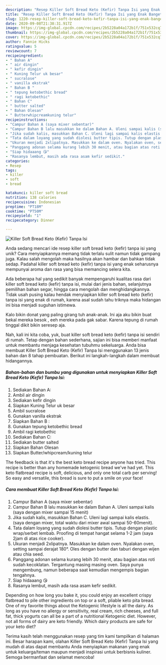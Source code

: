 ```yaml
---
description: "Resep Killer Soft Bread Keto (Kefir) Tanpa Isi yang Enak Banget"
title: "Resep Killer Soft Bread Keto (Kefir) Tanpa Isi yang Enak Banget"
slug: 1220-resep-killer-soft-bread-keto-kefir-tanpa-isi-yang-enak-banget
date: 2020-09-08T21:38:31.917Z
image: https://img-global.cpcdn.com/recipes/2b5228a04a172b1f/751x532cq70/killer-soft-bread-keto-kefir-tanpa-isi-foto-resep-utama.jpg
thumbnail: https://img-global.cpcdn.com/recipes/2b5228a04a172b1f/751x532cq70/killer-soft-bread-keto-kefir-tanpa-isi-foto-resep-utama.jpg
cover: https://img-global.cpcdn.com/recipes/2b5228a04a172b1f/751x532cq70/killer-soft-bread-keto-kefir-tanpa-isi-foto-resep-utama.jpg
author: Fannie Hicks
ratingvalue: 5
reviewcount: 7
recipeingredient:
- " Bahan A"
- " air dingin"
- " kefir dingin"
- " Kuning Telur uk besar"
- " sucralose"
- " vanilla ekstrak"
- " Bahan B "
- " tepung ketobethic bread"
- " ragi ketobethic"
- " Bahan C"
- " butter salted"
- " Bahan Olesan"
- " Butterwhipcreamkuning telur"
recipeinstructions:
- "Campur Bahan A (saya mixer sebentar)"
- "Campur Bahan B lalu masukkan ke dalam Bahan A. Uleni sampai kalis (saya dengan mixer sampai 15 menit)"
- "Jika sudah kalis, masukkan Bahan C. Uleni lagi sampai kalis elastis. (saya dengan mixer, total waktu dari mixer awal sampai 50-60menit)."
- "Tata dalam loyang yang sudah diolesi butter tipis. Tutup dengan plastic wrap/serbet lembab. Proofing di tempat hangat selama 1-2 jam (saya 2jam di atas rice cooker)."
- "Ukuran menjadi 2xlipatnya. Masukkan ke dalam oven. Nyalakan oven, setting sampai derajat 180°. Oles dengan butter dan taburi dengan wijen atau chia seed."
- "Panggang adonan selama kurang lebih 30 menit, atau bagian atas roti sudah kecoklatan. Tergantung masing masing oven. Saya punya mengembung, namun beberapa saat kemudian mengempis bagian tengahnya."
- "Siap hidaaang 😘"
- "Rasanya lembut, masih ada rasa asam kefir sedikit."
categories:
- Resep
tags:
- killer
- soft
- bread

katakunci: killer soft bread 
nutrition: 138 calories
recipecuisine: Indonesian
preptime: "PT18M"
cooktime: "PT50M"
recipeyield: "1"
recipecategory: Dinner

---
```



![Killer Soft Bread Keto (Kefir) Tanpa Isi](https://img-global.cpcdn.com/recipes/2b5228a04a172b1f/751x532cq70/killer-soft-bread-keto-kefir-tanpa-isi-foto-resep-utama.jpg)

Anda sedang mencari ide resep killer soft bread keto (kefir) tanpa isi yang unik? Cara menyiapkannya memang tidak terlalu sulit namun tidak gampang juga. Kalau salah mengolah maka hasilnya akan hambar dan bahkan tidak sedap. Padahal killer soft bread keto (kefir) tanpa isi yang enak seharusnya mempunyai aroma dan rasa yang bisa memancing selera kita.

Ada beberapa hal yang sedikit banyak mempengaruhi kualitas rasa dari killer soft bread keto (kefir) tanpa isi, mulai dari jenis bahan, selanjutnya pemilihan bahan segar, hingga cara mengolah dan menghidangkannya. Tidak usah pusing kalau hendak menyiapkan killer soft bread keto (kefir) tanpa isi yang enak di rumah, karena asal sudah tahu triknya maka hidangan ini bisa menjadi suguhan istimewa.

Kalo bikin donat yang paling girang tuh anak-anak. Ini aja aku bikin buat bekal mereka besok , eeh mereka pada gak sabar. Karena tepung di rumah tinggal dikit bikin seresep aja.


Nah, kali ini kita coba, yuk, buat killer soft bread keto (kefir) tanpa isi sendiri di rumah. Tetap dengan bahan sederhana, sajian ini bisa memberi manfaat untuk membantu menjaga kesehatan tubuhmu sekeluarga. Anda bisa membuat Killer Soft Bread Keto (Kefir) Tanpa Isi menggunakan 13 jenis bahan dan 8 tahap pembuatan. Berikut ini langkah-langkah dalam membuat hidangannya.

<!--inarticleads1-->

##### Bahan-bahan dan bumbu yang digunakan untuk menyiapkan Killer Soft Bread Keto (Kefir) Tanpa Isi:

1. Sediakan  Bahan A:
1. Ambil  air dingin
1. Sediakan  kefir dingin
1. Siapkan  Kuning Telur uk besar
1. Ambil  sucralose
1. Gunakan  vanilla ekstrak
1. Siapkan  Bahan B :
1. Gunakan  tepung ketobethic bread
1. Ambil  ragi ketobethic
1. Sediakan  Bahan C:
1. Sediakan  butter salted
1. Siapkan  Bahan Olesan
1. Siapkan  Butter/whipcream/kuning telur


The feedback is that it&#39;s the best keto bread recipe anyone has tried. This recipe is better than any homemade ketogenic bread we&#39;ve had yet. This keto flatbread recipe is soft, delicious, and only one total carb per serving! So easy and versatile, this bread is sure to put a smile on your face! 

<!--inarticleads2-->

##### Cara membuat Killer Soft Bread Keto (Kefir) Tanpa Isi:

1. Campur Bahan A (saya mixer sebentar)
1. Campur Bahan B lalu masukkan ke dalam Bahan A. Uleni sampai kalis (saya dengan mixer sampai 15 menit)
1. Jika sudah kalis, masukkan Bahan C. Uleni lagi sampai kalis elastis. (saya dengan mixer, total waktu dari mixer awal sampai 50-60menit).
1. Tata dalam loyang yang sudah diolesi butter tipis. Tutup dengan plastic wrap/serbet lembab. Proofing di tempat hangat selama 1-2 jam (saya 2jam di atas rice cooker).
1. Ukuran menjadi 2xlipatnya. Masukkan ke dalam oven. Nyalakan oven, setting sampai derajat 180°. Oles dengan butter dan taburi dengan wijen atau chia seed.
1. Panggang adonan selama kurang lebih 30 menit, atau bagian atas roti sudah kecoklatan. Tergantung masing masing oven. Saya punya mengembung, namun beberapa saat kemudian mengempis bagian tengahnya.
1. Siap hidaaang 😘
1. Rasanya lembut, masih ada rasa asam kefir sedikit.


Depending on how long you bake it, you could enjoy an excellent crispy flatbread to pile other ingredients on top or a soft, pliable keto pita bread. One of my favorite things about the Ketogenic lifestyle is all the dairy. As long as you have no allergy or sensitivity, real cream, rich cheeses, and full fat, thick yogurts can all be a part of a nutritional Ketogenic diet. However, not all forms of dairy are keto friendly. Which dairy products are safe for your keto diet? 

Terima kasih telah menggunakan resep yang tim kami tampilkan di halaman ini. Besar harapan kami, olahan Killer Soft Bread Keto (Kefir) Tanpa Isi yang mudah di atas dapat membantu Anda menyiapkan makanan yang enak untuk keluarga/teman maupun menjadi inspirasi untuk berbisnis kuliner. Semoga bermanfaat dan selamat mencoba!
